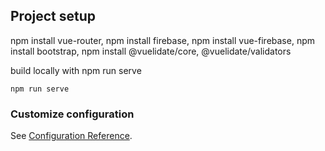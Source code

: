 ## Project setup

npm install vue-router,
npm install firebase,
npm install vue-firebase,
npm install bootstrap,
npm install @vuelidate/core,
@vuelidate/validators

build locally with npm run serve

```
npm run serve

```

### Customize configuration

See [Configuration Reference](https://cli.vuejs.org/config/).
